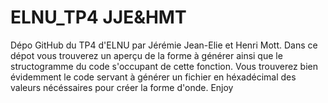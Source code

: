 # ELNU_TP4 JJE&HMT
 Dépo GitHub du TP4 d'ELNU par Jérémie Jean-Elie et Henri Mott.
 Dans ce dépot vous trouverez un aperçu de la forme à générer ainsi que le structogramme du code s'occupant de cette fonction. Vous trouverez bien évidemment le code servant à générer un fichier en héxadécimal des valeurs nécéssaires pour créer la forme d'onde.
Enjoy 

